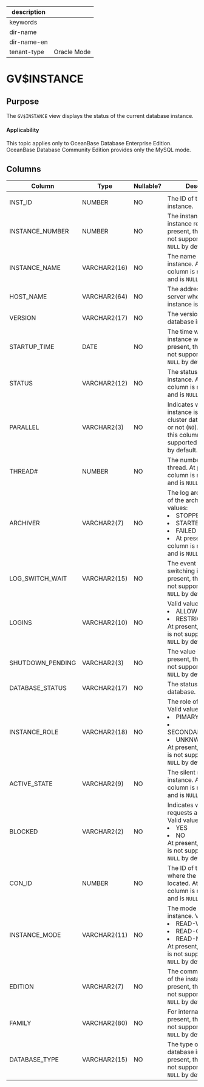 |description||
|---|---|
|keywords||
|dir-name||
|dir-name-en||
|tenant-type|Oracle Mode|

GV$INSTANCE
================================

Purpose
-----------

The `GV$INSTANCE` view displays the status of the current database instance.

  <main id="notice" >
    <h4>Applicability</h4>
    <p>This topic applies only to OceanBase Database Enterprise Edition. OceanBase Database Community Edition provides only the MySQL mode. </p>
  </main>

Columns
-------------

| **Column** | **Type** | **Nullable?** | **Description** |
|------------------|--------------|---------------|-----------------------------------------------------------------------------------------------------------------------------------------------------------------------------------------------------------------------------|
|                  |              |               |                                                       |
| INST_ID | NUMBER | NO | The ID of the database instance. |
| INSTANCE_NUMBER | NUMBER | NO | The instance number for instance registration. At present, this column is not supported and is `NULL` by default. |
| INSTANCE_NAME | VARCHAR2(16) | NO | The name of the instance. At present, this column is not supported and is `NULL` by default. |
| HOST_NAME | VARCHAR2(64) | NO | The address of the server where the instance is located. |
| VERSION | VARCHAR2(17) | NO | The version of the database instance. |
| STARTUP_TIME | DATE | NO | The time when the instance was started. At present, this column is not supported and is `NULL` by default. |
| STATUS | VARCHAR2(12) | NO | The status of the instance. At present, this column is not supported and is `NULL` by default. |
| PARALLEL | VARCHAR2(3) | NO | Indicates whether the instance is mounted to a cluster database (`YES`) or not (`NO`). At present, this column is not supported and is `NULL` by default. |
| THREAD# | NUMBER | NO | The number of the redo thread. At present, this column is not supported and is `NULL` by default. |
| ARCHIVER | VARCHAR2(7) | NO | The log archiving status of the archiver. Valid values: <li> STOPPED   <li> STARTED   <li> FAILED   <li> At present, this column is not supported and is `NULL` by default. |
| LOG_SWITCH_WAIT | VARCHAR2(15) | NO | The event for which log switching is waiting. At present, this column is not supported and is `NULL` by default. |
| LOGINS | VARCHAR2(10) | NO | Valid values: <li> ALLOWED   <li> RESTRICTED   </br>At present, this column is not supported and is `NULL` by default. |
| SHUTDOWN_PENDING | VARCHAR2(3) | NO | The value is `YES` or `NO`. At present, this column is not supported and is `NULL` by default. |
| DATABASE_STATUS | VARCHAR2(17) | NO | The status of the database. |
| INSTANCE_ROLE | VARCHAR2(18) | NO | The role of the instance. Valid values: <li> PIMARY_INSTANCE   <li> SECONDARY_INSTANCE   <li> UNKNWON   </br>At present, this column is not supported and is `NULL` by default. |
| ACTIVE_STATE | VARCHAR2(9) | NO | The silent state of the instance. At present, this column is not supported and is `NULL` by default. |
| BLOCKED | VARCHAR2(2) | NO | Indicates whether all requests are blocked. Valid values: <li> YES   <li> NO  </br>  At present, this column is not supported and is `NULL` by default. |
| CON_ID | NUMBER | NO | The ID of the container where the data is located. At present, this column is not supported and is `NULL` by default. |
| INSTANCE_MODE | VARCHAR2(11) | NO | The mode of the instance. Valid values: <li> READ-WRITE   <li> READ-ONLY   <li> READ-MOSTLY   </br> At present, this column is not supported and is `NULL` by default. |
| EDITION | VARCHAR2(7) | NO | The commercial edition of the instance. At present, this column is not supported and is `NULL` by default. |
| FAMILY | VARCHAR2(80) | NO | For internal use only. At present, this column is not supported and is `NULL` by default. |
| DATABASE_TYPE | VARCHAR2(15) | NO | The type of the database instance. At present, this column is not supported and is `NULL` by default. |



